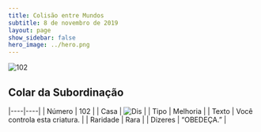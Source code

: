 ```yaml
---
title: Colisão entre Mundos
subtitle: 8 de novembro de 2019
layout: page
show_sidebar: false
hero_image: ../hero.png
---
```


![102](https://cdn.keyforgegame.com/media/card_front/pt/452_102_F2P9VW75869Q_pt.png)

## Colar da Subordinação

|----|----|
| Número | 102 |
| Casa | ![Dis](https://archonarcana.com/images/thumb/e/e8/Dis.png/22px-Dis.png "Dis") |
| Tipo | Melhoria |
| Texto | Você controla esta criatura. |
| Raridade | Rara |
| Dizeres | “OBEDEÇA.” |
